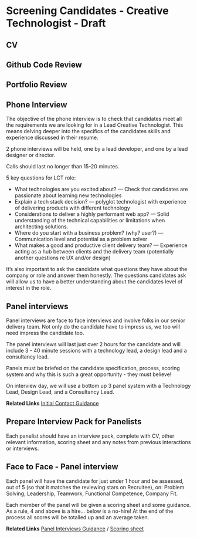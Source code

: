 # Screening Candidates - Creative Technologist - Draft

## CV

## Github Code Review 

## Portfolio Review 


## Phone Interview
The objective of the phone interview is to check that candidates meet all the requirements we are looking for in a Lead Creative Technologist. This means delving deeper into the specifics of the candidates skills and experience discussed in their resume.

2 phone interviews will be held, one by a lead developer, and one by a lead designer or director.

Calls should last no longer than 15-20 minutes.

5 key questions for LCT role: 

- What technologies are you excited about? 
  — Check that candidates are passionate about learning new technologies
- Explain a tech stack decision? 
  — polyglot technologist with experience of delivering products with different technology
- Considerations to deliver a highly performant web app?
  — Solid understanding of the technical capabilities or limitations when architecting solutions.
- Where do you start with a business problem? (why? user?)
  — Communication level and potential as a problem solver
- What makes a good and productive client delivery team?
  — Experience acting as a hub between clients and the delivery team
(potentially another questions re UX and/or design)

It’s also important to ask the candidate what questions they have about the company or role and answer them honestly. The questions candidates ask will allow us to have a better understanding about the candidates level of interest in the role.

## Panel interviews
Panel interviews are face to face interviews and involve folks in our senior delivery team. Not only do the candidate have to impress us, we too will need impress the candidate too. 

The panel interviews will last just over 2 hours for the candidate and will include 3 - 40 minute sessions with a technology lead, a design lead and a consultancy lead.

Panels must be briefed on the candidate specification, process, scoring system and why this is such a great opportunity - they must believe! 

On interview day, we will use a bottom up 3 panel system with a Technology Lead, Design Lead, and a Consultancy Lead.


**Related Links**
[Initial Contact Guidance](https://github.com/pebblecode/pebble-handbook/blob/master/hiring-great-talent/process/initial-contact.md) 

## Prepare Interview Pack for Panelists
Each panelist should have an interview pack, complete with CV, other relevant information, scoring sheet and any notes from previous interactions or interviews. 

## Face to Face - Panel interview
Each panel will have the candidate for just under 1 hour and be assessed, out of 5 (so that it matches the reviewing stars on Recruitee), on: Problem Solving, Leadership, Teamwork, Functional Competence, Company Fit. 

Each member of the panel will be given a scoring sheet and some guidance. As a rule, 4 and above is a hire… below is a no-hire! At the end of the process all scores will be totalled up and an average taken. 

**Related Links**
[Panel Interviews Guidance](https://github.com/pebblecode/pebble-handbook/blob/master/hiring-great-talent/creative-technologist/panel-interview-guidance.md) / [Scoring sheet](https://docs.google.com/document/d/1bk59j77QOH-uEgQhtY-u4WC-mEDZ604rjY54cTtAue0/edit)
